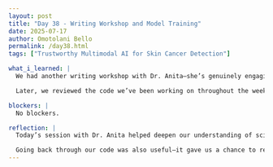 ```yaml
---
layout: post
title: "Day 38 - Writing Workshop and Model Training"
date: 2025-07-17
author: Omotolani Bello
permalink: /day38.html
tags: ["Trustworthy Multimodal AI for Skin Cancer Detection"]

what_i_learned: |
  We had another writing workshop with Dr. Anita—she’s genuinely engaging and clearly knows her field. We learned more about structuring a research paper, especially the methodology section—how to break it down clearly, step by step. She also guided us through writing a literature review in IEEE format, explaining the key components that need to be addressed.

  Later, we reviewed the code we’ve been working on throughout the week to ensure everything made sense and that we hadn’t missed any important steps. It was a helpful refresher. To end the day, our high school teacher treated us to lunch at Baltimore Seafood Boil, which we all really appreciated.

blockers: |
  No blockers.

reflection: |
  Today’s session with Dr. Anita helped deepen our understanding of scientific writing. Her breakdown of the methodology section and guidance on the IEEE-style literature review made the writing process feel more manageable and clear.

  Going back through our code was also useful—it gave us a chance to reconnect with what we’ve built and double-check our logic. Ending the day with lunch at Baltimore Seafood Boil was a kind gesture and a nice way to pause and appreciate how far we’ve come.
---
```

